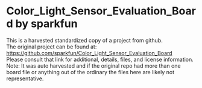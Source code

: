 
# Color_Light_Sensor_Evaluation_Board by sparkfun  
This is a harvested standardized copy of a project from github.  
The original project can be found at:  
https://github.com/sparkfun/Color_Light_Sensor_Evaluation_Board  
Please consult that link for additional, details, files, and license information.  
Note: It was auto harvested and if the original repo had more than one board file or anything out of the ordinary the files here are likely not representative.  
    